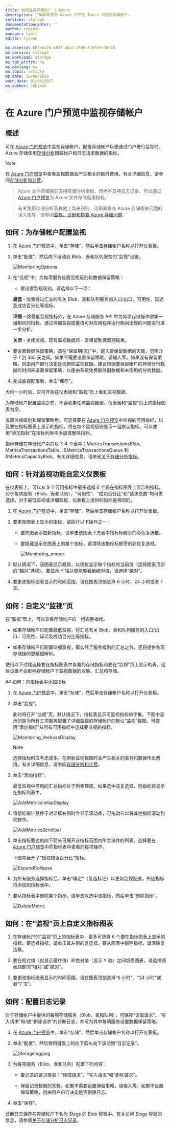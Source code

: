 ```yaml
---
title: 如何监视存储帐户 | Azure
description: 了解如何使用 Azure 门户在 Azure 中监视存储帐户。
services: storage
documentationcenter: ''
author: robinsh
manager: timlt
editor: tysonn

ms.assetid: b83cba7b-4627-4ba7-b5d0-f1039fe30e78
ms.service: storage
ms.workload: storage
ms.tgt_pltfrm: na
ms.devlang: na
ms.topic: article
ms.date: 12/08/2016
wacn.date: 01/06/2017
ms.author: robinsh
---
```


# 在 Azure 门户预览中监视存储帐户
## 概述

可在 [Azure 门户预览](https://portal.azure.cn)中监视存储帐户。配置存储帐户以便通过门户进行监视时，Azure 存储使用[存储分析](http://msdn.microsoft.com/zh-cn/library/azure/hh343270.aspx)跟踪帐户和日志请求数据的指标。

> [!NOTE]
> 在 [Azure 门户预览](https://portal.azure.cn)中查看监视数据会产生相关的额外费用。有关详细信息，请参阅<a href="http://msdn.microsoft.com/zh-cn/library/azure/hh360997.aspx">存储分析和计费</a>。<br />

> Azure 文件存储目前支持存储分析指标，但尚不支持日志记录。可以通过 [Azure 门户预览](https://portal.azure.cn)为 Azure 文件存储启用指标。

> 有关使用存储分析及其他工具来识别、诊断和排查 Azure 存储相关问题的深入指导，请参阅[监视、诊断和排查 Azure 存储问题](./storage-monitoring-diagnosing-troubleshooting.md)。

## 如何：为存储帐户配置监视

1. 在 [Azure 门户预览](https://portal.azure.cn/)中，单击“存储”，然后单击存储帐户名称以打开仪表板。

2. 单击“配置”，然后向下滚动到 Blob、表和队列服务的“监视”设置。

    ![MonitoringOptions](./media/storage-monitor-storage-account/Storage_MonitoringOptions.png)

3. 在“监视”中，为每项服务设置监视级别和数据保留策略：

    -  要设置监视级别，请选择以下一项：

      **最低** - 收集经过汇总的有关 Blob、表和队列服务的入口/出口、可用性、延迟及成功百分比等指标。

      **详细** – 除最低监视指标外，在 Azure 存储服务 API 中为每项存储操作收集一组相同的指标。通过详细监视度量值可对应用程序运行期间出现的问题进行进一步分析。

      **关闭** - 关闭监视。现有监视数据将一直保留到保留期结束。

- 要设置数据保留策略，请在“保留期(天)”中，键入要保留数据的天数，范围介于 1 到 365 天之间。如果不需要设置保留策略，请输入零。如果没有保留策略，则由用户自行决定是否删除监视数据。建议根据要保留帐户的存储分析数据的时间来设置保留策略，以便由系统免费删除旧数据和未使用的分析数据。

4. 完成监视配置后，单击“保存”。

大约一小时后，应可开始在仪表板和“监视”页上看到监视数据。

为存储帐户配置监视之前，不会收集任何监视数据，仪表板和“监视”页上的指标图表为空。

设置监视级别和保留策略后，可选择要在 [Azure 门户预览](https://portal.azure.cn)中监视的可用指标，以及要在指标图表上显示的指标。将在每个监视级别显示一组默认指标。可以使用“添加指标”在指标列表中添加或删除指标。

指标存储在存储帐户中的以下 4 个表中：$MetricsTransactionsBlob、$MetricsTransactionsTable、$MetricsTransactionsQueue 和 $MetricsCapacityBlob。有关详细信息，请参阅[关于存储分析指标](http://msdn.microsoft.com/zh-cn/library/azure/hh343258.aspx)。

## 如何：针对监视功能自定义仪表板

在仪表板上，可以从 9 个可用指标中最多选择 6 个要在指标图表上显示的指标。对于每项服务（Blob、表和队列），“可用性”、“成功百分比”和“请求总数”均可供选择。对于最低监视或详细监视，仪表板上提供的指标是相同的。

1. 在 [Azure 门户预览](https://portal.azure.cn)中，单击“存储”，然后单击存储帐户名称以打开仪表板。

2. 要更改图表上显示的指标，请执行以下操作之一：

    - 要向图表添加新指标，请单击该图表下方表中指标标题旁的彩色复选框。

    - 要隐藏显示在图表上的某个指标，请清除该指标标题旁的彩色复选框。

        ![Monitoring\_nmore](./media/storage-monitor-storage-account/storage_Monitoring_nmore.png)

3. 默认情况下，该图表显示趋势，以便仅显示每个指标的当前值（选择图表顶部的“相对”选项）。要显示 Y 轴以便能够看到绝对值，请选择“绝对”。

4. 要更改指标图表显示的时间范围，请在图表顶部选择 6 小时、24 小时或者 7 天。

## 如何：自定义“监视”页

在“监视”页上，可以查看存储帐户的一组完整指标。

- 如果存储帐户已配置最低监视，将汇总有关 Blob、表和队列服务的入口/出口、可用性、延迟及成功百分比等指标。

- 如果存储帐户已配置详细监视，那么除了服务级别的汇总之外，还将提供各项存储操的更精细解析。

使用以下过程选择要在指标图表中查看的存储指标和要在“监视”页上显示的表。这些设置不会影响存储帐户下监视数据的收集、汇总和存储。

##<a name="how-to-add-metrics-to-the-metrics-table"></a> 如何：向指标表中添加指标

1. 在 [Azure 门户预览](https://portal.azure.cn/)中，单击“存储”，然后单击存储帐户名称以打开仪表板。

2. 单击“监视”。

    此时将打开“监视”页。默认情况下，指标表显示可监视指标的子集。下图中显示的是为所有三项服务配置了详细监视的存储帐户的默认“监视”视图。可使用“添加指标”从所有可用指标中选择要监视的指标。

    ![Monitoring\_VerboseDisplay](./media/storage-monitor-storage-account/Storage_Monitoring_VerboseDisplay.png)

    > [!NOTE]
    > 选择指标时应考虑成本。在刷新监视视图时会产生相关的事务和数据传出费用。有关详细信息，请参阅[存储分析和计费](http://msdn.microsoft.com/zh-cn/library/azure/hh360997.aspx)。

3. 单击“添加指标”。

    最低监视中可用的汇总指标位于列表顶部。如果选中该复选框，则指标将显示在指标列表中。

    ![AddMetricsInitialDisplay](./media/storage-monitor-storage-account/Storage_AddMetrics_InitialDisplay.png)

4. 将鼠标指针悬停于对话框右侧时会显示滚动条，可拖动它以将其他指标滚动到视野中。

    ![AddMetricsScrollbar](./media/storage-monitor-storage-account/Storage_AddMetrics_Scrollbar.png)

5. 单击指标旁边的向下箭头可展开该指标范围内所含操作的列表。选择要在 [Azure 门户预览](https://portal.azure.cn)中的指标表中查看的每项操作。

    下图中展开了“授权错误百分比”指标。

    ![ExpandCollapse](./media/storage-monitor-storage-account/Storage_AddMetrics_ExpandCollapse.png)

6. 为所有服务选择指标后，单击“确定”（复选标记）以更新监视配置。所选指标将添加到指标表中。

7. 要从指标表中删除某个指标，请单击以选中该指标，然后单击“删除指标”。

    ![DeleteMetric](./media/storage-monitor-storage-account/Storage_DeleteMetric.png)

## 如何：在“监视”页上自定义指标图表

1. 在存储帐户的“监视”页上的指标表中，最多可选择 6 个要在指标图表上显示的指标。要选择指标，请单击其左侧的复选框。要从图表中删除指标，请清除复选框。

2. 要在相对值（仅显示最终值）和绝对值（显示 Y 轴）之间切换图表，请选择图表顶部的“相对”或“绝对”。

3. 要更改指标图表显示的时间范围，请在图表顶部选择“6 小时”、“24 小时”或者“7 天”。

## 如何：配置日志记录

对于存储帐户中提供的每项存储服务（Blob、表和队列），可保存“读取请求”、“写入请求”和/或“删除请求”的诊断日志，并可为其中每项服务设置数据保留策略。

1. 在 [Azure 门户预览](https://portal.azure.cn/)中，单击“存储”，然后单击存储帐户名称以打开仪表板。

2. 单击“配置”，然后使用键盘上的向下箭头向下滚动到“日志记录”。

    ![Storagelogging](./media/storage-monitor-storage-account/Storage_LoggingOptions.png)

3. 为每项服务（Blob、表和队列）配置下列内容：

    - 要记录的请求类型：“读取请求”、“写入请求”和“删除请求”。

    - 保留记录数据的天数。如果不需要设置保留策略，请输入零。如果不设置保留策略，则由用户自行决定是否删除日志。

4. 单击“保存”。

诊断日志保存在存储帐户下名为 $logs 的 Blob 容器中。有关访问 $logs 容器的信息，请参阅[关于存储分析日志记录](http://msdn.microsoft.com/zh-cn/library/azure/hh343262.aspx)。

<!---HONumber=Mooncake_0103_2017-->